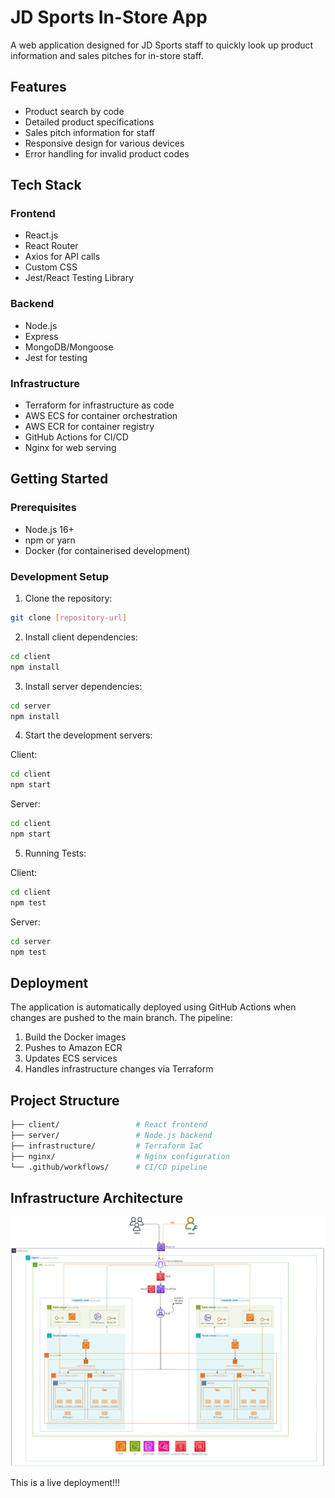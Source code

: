 # JD Sports In-Store App

A web application designed for JD Sports staff to quickly look up product information and sales pitches for in-store staff.

## Features

- Product search by code
- Detailed product specifications
- Sales pitch information for staff
- Responsive design for various devices
- Error handling for invalid product codes

## Tech Stack

### Frontend
- React.js
- React Router
- Axios for API calls
- Custom CSS
- Jest/React Testing Library

### Backend
- Node.js
- Express
- MongoDB/Mongoose
- Jest for testing

### Infrastructure
- Terraform for infrastructure as code
- AWS ECS for container orchestration
- AWS ECR for container registry
- GitHub Actions for CI/CD
- Nginx for web serving

## Getting Started

### Prerequisites
- Node.js 16+
- npm or yarn
- Docker (for containerised development)

### Development Setup

1. Clone the repository:
```bash
git clone [repository-url]
```

2. Install client dependencies:
```bash
cd client
npm install
```

3. Install server dependencies:
```bash
cd server
npm install
```

4. Start the development servers:

Client:
```bash
cd client
npm start
```

Server:
```bash
cd client
npm start
```

5. Running Tests:

Client:
```bash
cd client
npm test
```

Server:
```bash
cd server
npm test
```

## Deployment
The application is automatically deployed using GitHub Actions when changes are pushed to the main branch. The pipeline:

1. Build the Docker images
2. Pushes to Amazon ECR
3. Updates ECS services
4. Handles infrastructure changes via Terraform

## Project Structure
```bash
├── client/                 # React frontend
├── server/                 # Node.js backend
├── infrastructure/         # Terraform IaC
├── nginx/                  # Nginx configuration
└── .github/workflows/      # CI/CD pipeline
```

## Infrastructure Architecture
![Alt text description](./infrastructure/infrastructure_architecture.png)


This is a live deployment!!!